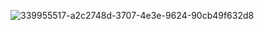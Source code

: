 ![339955517-a2c2748d-3707-4e3e-9624-90cb49f632d8](https://github.com/Sirisha-13/TASK1/assets/130222971/aa10ef7c-3d8c-42c0-9524-37c22e5d4238)
